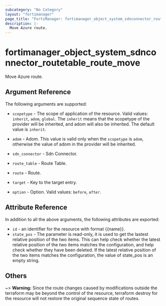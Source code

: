 ```yaml
---
subcategory: "No Category"
layout: "fortimanager"
page_title: "FortiManager: fortimanager_object_system_sdnconnector_routetable_route_move"
description: |-
  Move Azure route.
---
```


# fortimanager_object_system_sdnconnector_routetable_route_move
Move Azure route.

## Argument Reference


The following arguments are supported:

* `scopetype` - The scope of application of the resource. Valid values: `inherit`, `adom`, `global`. The `inherit` means that the scopetype of the provider will be inherited, and adom will also be inherited. The default value is `inherit`.
* `adom` - Adom. This value is valid only when the `scopetype` is `adom`, otherwise the value of adom in the provider will be inherited.
* `sdn_connector` - Sdn Connector.
* `route_table` - Route Table.
* `route` - Route.

* `target` - Key to the target entry.
* `option` - Option. Valid values: `before`, `after`.


## Attribute Reference

In addition to all the above arguments, the following attributes are exported:
* `id` - an identifier for the resource with format {{name}}.
* `state_pos` - The parameter is read-only, it is used to get the lastest relative position of the two items. This can help check whether the latest relative position of the two items matches the configuration, and help check whether they have been deleted. If the latest relative position of the two items matches the configuration, the value of state_pos is an empty string.

## Others

~> **Warning:** Since the route changes caused by modifications outside the terraform may be beyond the control of the resource, terraform destroy for the resource will not restore the original sequence state of routes.
